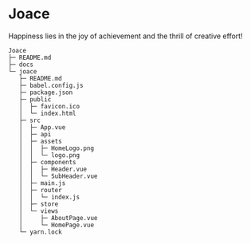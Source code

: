 # Joace
Happiness lies in the joy of achievement and the thrill of creative effort!

```
Joace
├─ README.md
├─ docs
└─ joace
   ├─ README.md
   ├─ babel.config.js
   ├─ package.json
   ├─ public
   │  ├─ favicon.ico
   │  └─ index.html
   ├─ src
   │  ├─ App.vue
   │  ├─ api
   │  ├─ assets
   │  │  ├─ HomeLogo.png
   │  │  └─ logo.png
   │  ├─ components
   │  │  ├─ Header.vue
   │  │  └─ SubHeader.vue
   │  ├─ main.js
   │  ├─ router
   │  │  └─ index.js
   │  ├─ store
   │  └─ views
   │     ├─ AboutPage.vue
   │     └─ HomePage.vue
   └─ yarn.lock

```
